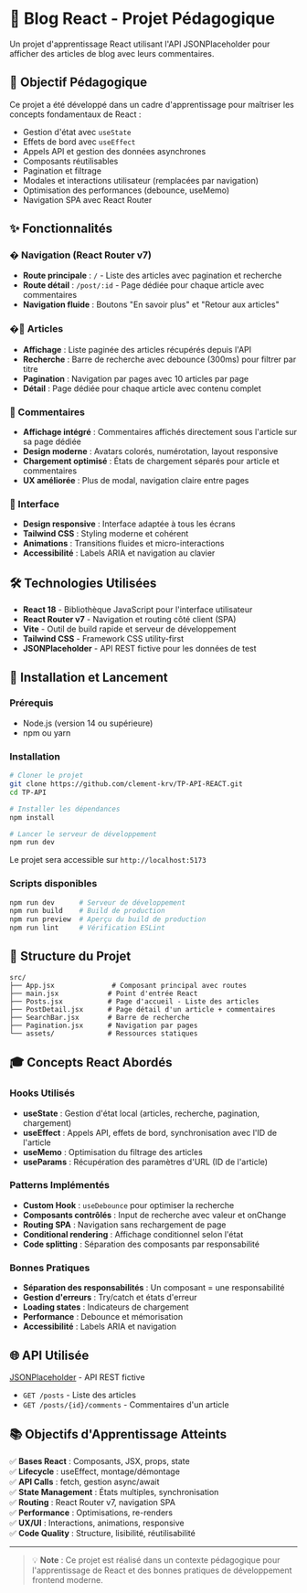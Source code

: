 # 📝 Blog React - Projet Pédagogique

Un projet d'apprentissage React utilisant l'API JSONPlaceholder pour afficher des articles de blog avec leurs commentaires.

## 🎯 Objectif Pédagogique

Ce projet a été développé dans un cadre d'apprentissage pour maîtriser les concepts fondamentaux de React :
- Gestion d'état avec `useState`
- Effets de bord avec `useEffect`
- Appels API et gestion des données asynchrones
- Composants réutilisables
- Pagination et filtrage
- Modales et interactions utilisateur (remplacées par navigation)
- Optimisation des performances (debounce, useMemo)
- Navigation SPA avec React Router

## ✨ Fonctionnalités

### � Navigation (React Router v7)
- **Route principale** : `/` - Liste des articles avec pagination et recherche
- **Route détail** : `/post/:id` - Page dédiée pour chaque article avec commentaires
- **Navigation fluide** : Boutons "En savoir plus" et "Retour aux articles"

### �📄 Articles
- **Affichage** : Liste paginée des articles récupérés depuis l'API
- **Recherche** : Barre de recherche avec debounce (300ms) pour filtrer par titre
- **Pagination** : Navigation par pages avec 10 articles par page
- **Détail** : Page dédiée pour chaque article avec contenu complet

### 💬 Commentaires
- **Affichage intégré** : Commentaires affichés directement sous l'article sur sa page dédiée
- **Design moderne** : Avatars colorés, numérotation, layout responsive
- **Chargement optimisé** : États de chargement séparés pour article et commentaires
- **UX améliorée** : Plus de modal, navigation claire entre pages

### 🎨 Interface
- **Design responsive** : Interface adaptée à tous les écrans
- **Tailwind CSS** : Styling moderne et cohérent
- **Animations** : Transitions fluides et micro-interactions
- **Accessibilité** : Labels ARIA et navigation au clavier

## 🛠️ Technologies Utilisées

- **React 18** - Bibliothèque JavaScript pour l'interface utilisateur
- **React Router v7** - Navigation et routing côté client (SPA)
- **Vite** - Outil de build rapide et serveur de développement
- **Tailwind CSS** - Framework CSS utility-first
- **JSONPlaceholder** - API REST fictive pour les données de test

## 🚀 Installation et Lancement

### Prérequis
- Node.js (version 14 ou supérieure)
- npm ou yarn

### Installation
```bash
# Cloner le projet
git clone https://github.com/clement-krv/TP-API-REACT.git
cd TP-API

# Installer les dépendances
npm install

# Lancer le serveur de développement
npm run dev
```

Le projet sera accessible sur `http://localhost:5173`

### Scripts disponibles
```bash
npm run dev      # Serveur de développement
npm run build    # Build de production
npm run preview  # Aperçu du build de production
npm run lint     # Vérification ESLint
```

## 📁 Structure du Projet

```
src/
├── App.jsx              # Composant principal avec routes
├── main.jsx            # Point d'entrée React
├── Posts.jsx           # Page d'accueil - Liste des articles
├── PostDetail.jsx      # Page détail d'un article + commentaires
├── SearchBar.jsx       # Barre de recherche
├── Pagination.jsx      # Navigation par pages
└── assets/             # Ressources statiques
```

## 🎓 Concepts React Abordés

### Hooks Utilisés
- **useState** : Gestion d'état local (articles, recherche, pagination, chargement)
- **useEffect** : Appels API, effets de bord, synchronisation avec l'ID de l'article
- **useMemo** : Optimisation du filtrage des articles
- **useParams** : Récupération des paramètres d'URL (ID de l'article)

### Patterns Implémentés
- **Custom Hook** : `useDebounce` pour optimiser la recherche
- **Composants contrôlés** : Input de recherche avec valeur et onChange
- **Routing SPA** : Navigation sans rechargement de page
- **Conditional rendering** : Affichage conditionnel selon l'état
- **Code splitting** : Séparation des composants par responsabilité

### Bonnes Pratiques
- **Séparation des responsabilités** : Un composant = une responsabilité
- **Gestion d'erreurs** : Try/catch et états d'erreur
- **Loading states** : Indicateurs de chargement
- **Performance** : Debounce et mémorisation
- **Accessibilité** : Labels ARIA et navigation

## 🌐 API Utilisée

[JSONPlaceholder](https://jsonplaceholder.typicode.com/) - API REST fictive
- `GET /posts` - Liste des articles
- `GET /posts/{id}/comments` - Commentaires d'un article

## 📚 Objectifs d'Apprentissage Atteints

✅ **Bases React** : Composants, JSX, props, state  
✅ **Lifecycle** : useEffect, montage/démontage  
✅ **API Calls** : fetch, gestion async/await  
✅ **State Management** : États multiples, synchronisation  
✅ **Routing** : React Router v7, navigation SPA  
✅ **Performance** : Optimisations, re-renders  
✅ **UX/UI** : Interactions, animations, responsive  
✅ **Code Quality** : Structure, lisibilité, réutilisabilité  

---

> 💡 **Note** : Ce projet est réalisé dans un contexte pédagogique pour l'apprentissage de React et des bonnes pratiques de développement frontend moderne.
